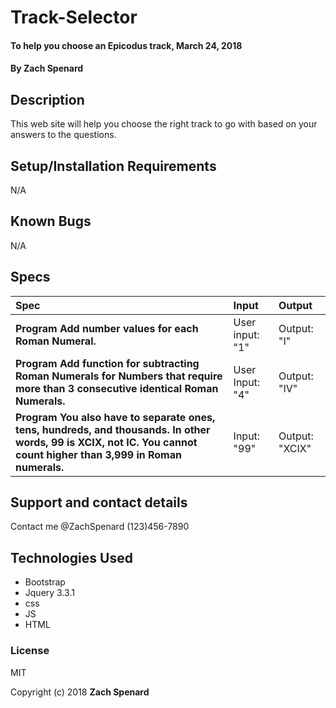 # Track-Selector

#### To help you choose an Epicodus track, March 24, 2018

#### By Zach Spenard

## Description

This web site will help you choose the right track to go with based on your answers to the questions.

## Setup/Installation Requirements

N/A

## Known Bugs

N/A

## Specs

| Spec | Input | Output |
| :-------------     | :------------- | :------------- |
| **Program Add number values for each Roman Numeral.** | User input: "1" | Output: "I" |
| **Program Add function for subtracting Roman Numerals for Numbers that require more than 3 consecutive identical Roman Numerals.**| User Input: "4" | Output: "IV" |
| **Program You also have to separate ones, tens, hundreds, and thousands. In other words, 99 is XCIX, not IC. You cannot count higher than 3,999 in Roman numerals.**| Input: "99" | Output: "XCIX" |

## Support and contact details

Contact me @ZachSpenard (123)456-7890
## Technologies Used

* Bootstrap
* Jquery 3.3.1
* css
* JS
* HTML
### License

MIT

Copyright (c) 2018 **Zach Spenard**
